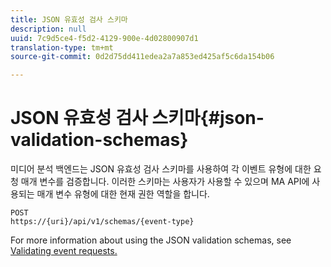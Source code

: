 ```yaml
---
title: JSON 유효성 검사 스키마
description: null
uuid: 7c9d5ce4-f5d2-4129-900e-4d02800907d1
translation-type: tm+mt
source-git-commit: 0d2d75dd411edea2a7a853ed425af5c6da154b06

---
```



# JSON 유효성 검사 스키마{#json-validation-schemas}

미디어 분석 백엔드는 JSON 유효성 검사 스키마를 사용하여 각 이벤트 유형에 대한 요청 매개 변수를 검증합니다. 이러한 스키마는 사용자가 사용할 수 있으며 MA API에 사용되는 매개 변수 유형에 대한 현재 권한 역할을 합니다.

```
POST
https://{uri}/api/v1/schemas/{event-type}
```

For more information about using the JSON validation schemas, see [Validating event requests.](/help/media-collection-api/mc-api-impl/mc-api-validate-reqs.md)
